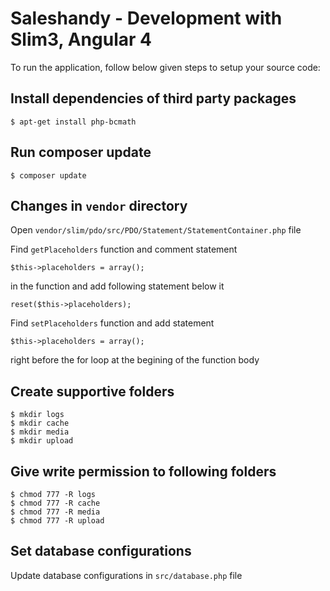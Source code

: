 # Saleshandy - Development with Slim3, Angular 4

To run the application, follow below given steps to setup your source code:

## Install dependencies of third party packages

```
$ apt-get install php-bcmath
```

## Run composer update

```
$ composer update
```

## Changes in `vendor` directory

Open `vendor/slim/pdo/src/PDO/Statement/StatementContainer.php` file

Find `getPlaceholders` function and comment statement 

`$this->placeholders = array();`

in the function and add following statement below it

`reset($this->placeholders);`

Find `setPlaceholders` function and add statement 

`$this->placeholders = array();`

right before the for loop at the begining of the function body

## Create supportive folders 

```
$ mkdir logs
$ mkdir cache
$ mkdir media
$ mkdir upload
```

## Give write permission to following folders

```
$ chmod 777 -R logs
$ chmod 777 -R cache
$ chmod 777 -R media
$ chmod 777 -R upload
```

## Set database configurations

Update database configurations in `src/database.php` file
